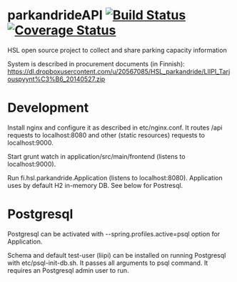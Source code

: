 parkandrideAPI [![Build Status](https://travis-ci.org/HSLdevcom/parkandrideAPI.svg?branch=master)](https://travis-ci.org/HSLdevcom/parkandrideAPI) [![Coverage Status](https://coveralls.io/repos/HSLdevcom/parkandrideAPI/badge.png?branch=master)](https://coveralls.io/r/HSLdevcom/parkandrideAPI?branch=master)
==============

HSL open source project to collect and share parking capacity information

System is described in procurement documents (in Finnish):
https://dl.dropboxusercontent.com/u/20567085/HSL_parkandride/LIIPI_Tarjouspyynt%C3%B6_20140527.zip


Development
===========

Install nginx and configure it as described in etc/nginx.conf. It routes /api requests to localhost:8080 and other (static resources) requests to
localhost:9000.

Start grunt watch in application/src/main/frontend (listens to localhost:9000).

Run fi.hsl.parkandride.Application (listens to localhost:8080). Application uses by default H2 in-memory DB. See below for Postresql.


Postgresql
==========

Postgresql can be activated with --spring.profiles.active=psql option for Application.

Schema and default test-user (liipi) can be installed on running Postgresql with etc/psql-init-db.sh. It passes all arguments to psql command. It requires an
Postgresql admin user to run.
